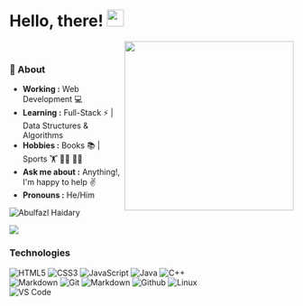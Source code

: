 # Hello, there! <img src="https://raw.githubusercontent.com/MartinHeinz/MartinHeinz/master/wave.gif" width="30px">

<img align="right" src="https://media.giphy.com/media/jRf5fsn8G6YaogAWxn/giphy.gif" width="300" height="300"/>
</br>

### 🤔 About
-  **Working :**  Web Development :computer:
-  **Learning :** Full-Stack :zap: | Data Structures & Algorithms
-  **Hobbies :** Books :books: | Sports :weight_lifting: :men_wrestling: :biking_man:
-  **Ask me about :** Anything!, I'm happy to help :v:
-  **Pronouns :** He/Him


<p align="left"> <img src="https://komarev.com/ghpvc/?username=abulfazl-haidary" alt="Abulfazl Haidary" /> </p>

<img src="https://github-readme-stats.vercel.app/api?username=abulfazl-haidary&&show_icons=true&title_color=ffffff&icon_color=bb2acf&text_color=daf7dc&bg_color=151515">


### Technologies
![HTML5](https://img.shields.io/badge/-HTML5-000000?style=for-the-badge&logo=HTML5)
![CSS3](https://img.shields.io/badge/-CSS3-000000?style=for-the-badge&logo=CSS3)
![JavaScript](https://img.shields.io/badge/-JavaScript-000000?style=for-the-badge&logo=javascript)
![Java](https://img.shields.io/badge/-Java-000000?style=for-the-badge&logo=Java&logoColor=007396)
![C++](https://img.shields.io/badge/-C++-000000?style=for-the-badge&logo=C%2B%2B&logoColor=00599C)
</br>
![Markdown](http://img.shields.io/badge/-Markdown-000000?style=for-the-badge&logo=Markdown&logoColor=magenta)
![Git](http://img.shields.io/badge/-Git-000000?style=for-the-badge&logo=Git)
![Markdown](http://img.shields.io/badge/-Markdown-000000?style=for-the-badge&logo=Markdown&logoColor=magenta)
![Github](http://img.shields.io/badge/-Github-000000?style=for-the-badge&logo=Github&logoColor=green)
![Linux](http://img.shields.io/badge/-Linux-000000?style=for-the-badge&logo=linux)
</br>
![VS Code](http://img.shields.io/badge/-VS%20Code-000000?style=for-the-badge&logo=Visual-studio-code&logoColor=blue)
</br>
